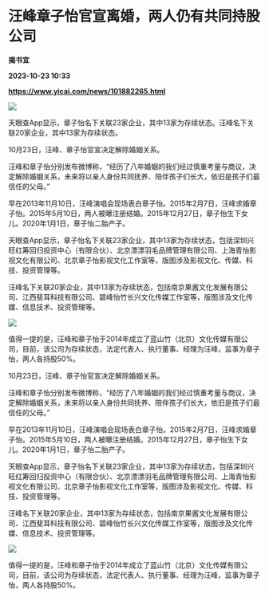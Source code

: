 # 汪峰章子怡官宣离婚，两人仍有共同持股公司
**揭书宜**

**2023-10-23 10:33**

**https://www.yicai.com/news/101882265.html**

![](https://imgcdn.yicai.com/uppics/slides/2023/10/64bc7a58b663a1681cadae609e4184e8.jpg)

天眼查App显示，章子怡名下关联23家企业，其中13家为存续状态。汪峰名下关联20家企业，其中13家为存续状态。

10月23日，汪峰、章子怡官宣决定解除婚姻关系。

汪峰和章子怡分别发布微博称，“经历了八年婚姻的我们经过慎重考量与商议，决定解除婚姻关系，未来将以亲人身份共同抚养、陪伴孩子们长大，依旧是孩子们最信任的父母。”

早在2013年11月10日，汪峰演唱会现场表白章子怡。2015年2月7日，汪峰求婚章子怡。2015年5月10日，两人被曝注册结婚。2015年12月27日，章子怡生下女儿。2020年1月1日，章子怡二胎产子。

天眼查App显示，章子怡名下关联23家企业，其中13家为存续状态，包括深圳兴旺红筹回归投资中心（有限合伙）、北京漂漂羽毛品牌管理有限公司、上海青怡影视文化有限公司、北京章子怡影视文化工作室等，版图涉及影视文化、传媒、科技、投资管理等。

汪峰名下关联20家企业，其中13家为存续状态，包括南京果酱文化发展有限公司、江西斐耳科技有限公司、碧峰怡竹长兴文化传媒工作室等，版图涉及文化传媒、信息技术、投资管理等。

![](https://imgcdn.yicai.com/uppics/images/2023/10/5a361bc830647af5544cbe5ff58580a6.jpg)

值得一提的是，汪峰和章子怡于2014年成立了蓝山竹（北京）文化传媒有限公司，目前，该公司为存续状态，法定代表人、执行董事、经理为汪峰，监事为章子怡，两人各持股50%。

10月23日，汪峰、章子怡官宣决定解除婚姻关系。

汪峰和章子怡分别发布微博称，“经历了八年婚姻的我们经过慎重考量与商议，决定解除婚姻关系，未来将以亲人身份共同抚养、陪伴孩子们长大，依旧是孩子们最信任的父母。”

早在2013年11月10日，汪峰演唱会现场表白章子怡。2015年2月7日，汪峰求婚章子怡。2015年5月10日，两人被曝注册结婚。2015年12月27日，章子怡生下女儿。2020年1月1日，章子怡二胎产子。

天眼查App显示，章子怡名下关联23家企业，其中13家为存续状态，包括深圳兴旺红筹回归投资中心（有限合伙）、北京漂漂羽毛品牌管理有限公司、上海青怡影视文化有限公司、北京章子怡影视文化工作室等，版图涉及影视文化、传媒、科技、投资管理等。

汪峰名下关联20家企业，其中13家为存续状态，包括南京果酱文化发展有限公司、江西斐耳科技有限公司、碧峰怡竹长兴文化传媒工作室等，版图涉及文化传媒、信息技术、投资管理等。

![](https://imgcdn.yicai.com/uppics/images/2023/10/5a361bc830647af5544cbe5ff58580a6.jpg)

值得一提的是，汪峰和章子怡于2014年成立了蓝山竹（北京）文化传媒有限公司，目前，该公司为存续状态，法定代表人、执行董事、经理为汪峰，监事为章子怡，两人各持股50%。